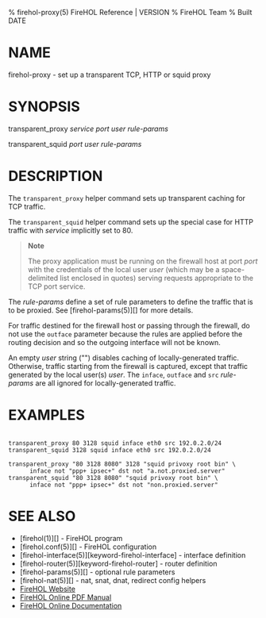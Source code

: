 % firehol-proxy(5) FireHOL Reference | VERSION
% FireHOL Team
% Built DATE

# NAME

firehol-proxy - set up a transparent TCP, HTTP or squid proxy

<!--
extra-manpage: firehol-transparent_proxy.5
extra-manpage: firehol-transparent_squid.5

contents-table:helper:transparent_proxy:keyword-firehol-transparent_proxy:Y:*see notes*:Set up a transparent TCP, HTTP or squid proxy.
  -->

# SYNOPSIS

transparent\_proxy *service* *port* *user* *rule-params*

transparent\_squid *port* *user* *rule-params*

# DESCRIPTION

The `transparent_proxy` helper command sets up transparent caching for
TCP traffic.

The `transparent_squid` helper command sets up the special case for HTTP
traffic with *service* implicitly set to 80.

> **Note**
>
> The proxy application must be running on the firewall host at port
> *port* with the credentials of the local user *user* (which may be a
> space-delimited list enclosed in quotes) serving requests appropriate
> to the TCP port service.

The *rule-params* define a set of rule parameters to define the traffic
that is to be proxied. See [firehol-params(5)][] for
more details.

For traffic destined for the firewall host or passing through the
firewall, do not use the `outface` parameter because the rules are applied
before the routing decision and so the outgoing interface will not be
known.

An empty *user* string ("") disables caching of locally-generated traffic.
Otherwise, traffic starting from the firewall is captured, except that
traffic generated by the local user(s) *user*. The `inface`, `outface` and
`src` *rule-params* are all ignored for locally-generated traffic.

# EXAMPLES

~~~~

transparent_proxy 80 3128 squid inface eth0 src 192.0.2.0/24
transparent_squid 3128 squid inface eth0 src 192.0.2.0/24

transparent_proxy "80 3128 8080" 3128 "squid privoxy root bin" \
      inface not "ppp+ ipsec+" dst not "a.not.proxied.server"
transparent_squid "80 3128 8080" "squid privoxy root bin" \
      inface not "ppp+ ipsec+" dst not "non.proxied.server"
~~~~

# SEE ALSO

* [firehol(1)][] - FireHOL program
* [firehol.conf(5)][] - FireHOL configuration
* [firehol-interface(5)][keyword-firehol-interface] - interface definition
* [firehol-router(5)][keyword-firehol-router] - router definition
* [firehol-params(5)][] - optional rule parameters
* [firehol-nat(5)][] - nat, snat, dnat, redirect config helpers
* [FireHOL Website](http://firehol.org/)
* [FireHOL Online PDF Manual](http://firehol.org/firehol-manual.pdf)
* [FireHOL Online Documentation](http://firehol.org/documentation/)
